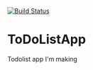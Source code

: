 [![Build Status](https://dev.azure.com/zalewsks7/ToDo/_apis/build/status/szymenn.ToDoListApp?branchName=master)](https://dev.azure.com/zalewsks7/ToDo/_build/latest?definitionId=2&branchName=master)
# ToDoListApp
Todolist app I'm making
